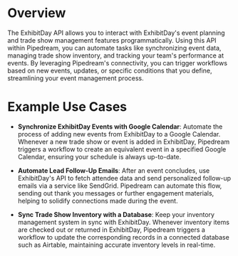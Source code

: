 # Overview

The ExhibitDay API allows you to interact with ExhibitDay's event planning and trade show management features programmatically. Using this API within Pipedream, you can automate tasks like synchronizing event data, managing trade show inventory, and tracking your team's performance at events. By leveraging Pipedream's connectivity, you can trigger workflows based on new events, updates, or specific conditions that you define, streamlining your event management process.

# Example Use Cases

- **Synchronize ExhibitDay Events with Google Calendar**: Automate the process of adding new events from ExhibitDay to a Google Calendar. Whenever a new trade show or event is added in ExhibitDay, Pipedream triggers a workflow to create an equivalent event in a specified Google Calendar, ensuring your schedule is always up-to-date.

- **Automate Lead Follow-Up Emails**: After an event concludes, use ExhibitDay's API to fetch attendee data and send personalized follow-up emails via a service like SendGrid. Pipedream can automate this flow, sending out thank you messages or further engagement materials, helping to solidify connections made during the event.

- **Sync Trade Show Inventory with a Database**: Keep your inventory management system in sync with ExhibitDay. Whenever inventory items are checked out or returned in ExhibitDay, Pipedream triggers a workflow to update the corresponding records in a connected database such as Airtable, maintaining accurate inventory levels in real-time.
